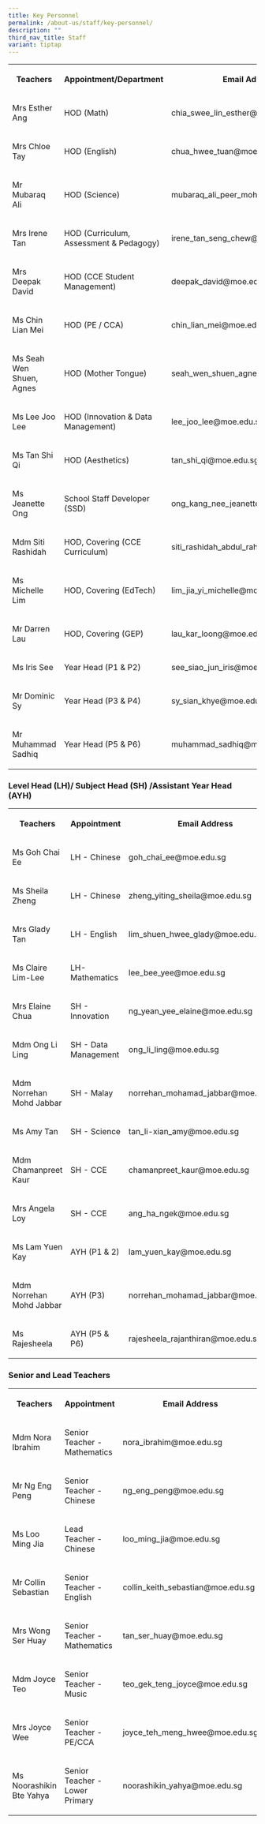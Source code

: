 ```yaml
---
title: Key Personnel
permalink: /about-us/staff/key-personnel/
description: ""
third_nav_title: Staff
variant: tiptap
---
```

<table style="minWidth: 75px">
<colgroup>
<col>
<col>
<col>
</colgroup>
<tbody>
<tr>
<th rowspan="1" colspan="1">
<p>Teachers</p>
</th>
<th rowspan="1" colspan="1">
<p>Appointment/Department</p>
</th>
<th rowspan="1" colspan="1">
<p>Email Address</p>
</th>
</tr>
<tr>
<td rowspan="1" colspan="1">
<p>Mrs Esther Ang</p>
</td>
<td rowspan="1" colspan="1">
<p>HOD (Math)</p>
</td>
<td rowspan="1" colspan="1">
<p>chia_swee_lin_esther@moe.edu.sg</p>
</td>
</tr>
<tr>
<td rowspan="1" colspan="1">
<p>Mrs Chloe Tay</p>
</td>
<td rowspan="1" colspan="1">
<p>HOD (English)</p>
</td>
<td rowspan="1" colspan="1">
<p>chua_hwee_tuan@moe.edu.sg</p>
</td>
</tr>
<tr>
<td rowspan="1" colspan="1">
<p>Mr Mubaraq Ali</p>
</td>
<td rowspan="1" colspan="1">
<p>HOD (Science)</p>
</td>
<td rowspan="1" colspan="1">
<p>mubaraq_ali_peer_mohamed@moe.edu.sg</p>
</td>
</tr>
<tr>
<td rowspan="1" colspan="1">
<p>Mrs Irene Tan</p>
</td>
<td rowspan="1" colspan="1">
<p>HOD (Curriculum, Assessment &amp; Pedagogy)</p>
</td>
<td rowspan="1" colspan="1">
<p>irene_tan_seng_chew@moe.edu.sg</p>
</td>
</tr>
<tr>
<td rowspan="1" colspan="1">
<p>Mrs Deepak David</p>
</td>
<td rowspan="1" colspan="1">
<p>HOD (CCE Student Management)</p>
</td>
<td rowspan="1" colspan="1">
<p>deepak_david@moe.edu.sg</p>
</td>
</tr>
<tr>
<td rowspan="1" colspan="1">
<p>Ms Chin Lian Mei</p>
</td>
<td rowspan="1" colspan="1">
<p>HOD (PE / CCA)</p>
</td>
<td rowspan="1" colspan="1">
<p>chin_lian_mei@moe.edu.sg</p>
</td>
</tr>
<tr>
<td rowspan="1" colspan="1">
<p>Ms Seah Wen Shuen, Agnes</p>
</td>
<td rowspan="1" colspan="1">
<p>HOD (Mother Tongue)</p>
</td>
<td rowspan="1" colspan="1">
<p>seah_wen_shuen_agnes@moe.edu.sg</p>
</td>
</tr>
<tr>
<td rowspan="1" colspan="1">
<p>Ms Lee Joo Lee</p>
</td>
<td rowspan="1" colspan="1">
<p>HOD (Innovation &amp; Data Management)</p>
</td>
<td rowspan="1" colspan="1">
<p>lee_joo_lee@moe.edu.sg</p>
</td>
</tr>
<tr>
<td rowspan="1" colspan="1">
<p>Ms Tan Shi Qi</p>
</td>
<td rowspan="1" colspan="1">
<p>HOD (Aesthetics)</p>
</td>
<td rowspan="1" colspan="1">
<p>tan_shi_qi@moe.edu.sg</p>
</td>
</tr>
<tr>
<td rowspan="1" colspan="1">
<p>Ms Jeanette Ong</p>
</td>
<td rowspan="1" colspan="1">
<p>School Staff Developer (SSD)</p>
</td>
<td rowspan="1" colspan="1">
<p>ong_kang_nee_jeanette@moe.edu.sg</p>
</td>
</tr>
<tr>
<td rowspan="1" colspan="1">
<p>Mdm Siti Rashidah</p>
</td>
<td rowspan="1" colspan="1">
<p>HOD, Covering (CCE Curriculum)</p>
</td>
<td rowspan="1" colspan="1">
<p>siti_rashidah_abdul_rahi@moe.edu.sg</p>
</td>
</tr>
<tr>
<td rowspan="1" colspan="1">
<p>Ms Michelle Lim</p>
</td>
<td rowspan="1" colspan="1">
<p>HOD, Covering (EdTech)</p>
</td>
<td rowspan="1" colspan="1">
<p>lim_jia_yi_michelle@moe.edu.sg</p>
</td>
</tr>
<tr>
<td rowspan="1" colspan="1">
<p>Mr Darren Lau</p>
</td>
<td rowspan="1" colspan="1">
<p>HOD, Covering (GEP)</p>
</td>
<td rowspan="1" colspan="1">
<p>lau_kar_loong@moe.edu.sg</p>
</td>
</tr>
<tr>
<td rowspan="1" colspan="1">
<p>Ms Iris See</p>
</td>
<td rowspan="1" colspan="1">
<p>Year Head (P1 &amp; P2)</p>
</td>
<td rowspan="1" colspan="1">
<p>see_siao_jun_iris@moe.edu.sg</p>
</td>
</tr>
<tr>
<td rowspan="1" colspan="1">
<p>Mr Dominic Sy</p>
</td>
<td rowspan="1" colspan="1">
<p>Year Head (P3 &amp; P4)</p>
</td>
<td rowspan="1" colspan="1">
<p>sy_sian_khye@moe.edu.sg</p>
</td>
</tr>
<tr>
<td rowspan="1" colspan="1">
<p>Mr Muhammad Sadhiq</p>
</td>
<td rowspan="1" colspan="1">
<p>Year Head (P5 &amp; P6)</p>
</td>
<td rowspan="1" colspan="1">
<p>muhammad_sadhiq@moe.edu.sg
<br>
</p>
</td>
</tr>
</tbody>
</table>
<h3>Level Head (LH)/ Subject Head (SH) /Assistant Year Head (AYH)</h3>
<table style="minWidth: 75px">
<colgroup>
<col>
<col>
<col>
</colgroup>
<tbody>
<tr>
<th rowspan="1" colspan="1">
<p>Teachers</p>
</th>
<th rowspan="1" colspan="1">
<p>Appointment</p>
</th>
<th rowspan="1" colspan="1">
<p>Email Address</p>
</th>
</tr>
<tr>
<td rowspan="1" colspan="1">
<p>Ms Goh Chai Ee</p>
</td>
<td rowspan="1" colspan="1">
<p>LH - Chinese</p>
</td>
<td rowspan="1" colspan="1">
<p>goh_chai_ee@moe.edu.sg</p>
</td>
</tr>
<tr>
<td rowspan="1" colspan="1">
<p>Ms Sheila Zheng</p>
</td>
<td rowspan="1" colspan="1">
<p>LH - Chinese</p>
</td>
<td rowspan="1" colspan="1">
<p>zheng_yiting_sheila@moe.edu.sg</p>
</td>
</tr>
<tr>
<td rowspan="1" colspan="1">
<p>Mrs Glady Tan</p>
</td>
<td rowspan="1" colspan="1">
<p>LH - English</p>
</td>
<td rowspan="1" colspan="1">
<p>lim_shuen_hwee_glady@moe.edu.sg</p>
</td>
</tr>
<tr>
<td rowspan="1" colspan="1">
<p>Ms Claire Lim-Lee</p>
</td>
<td rowspan="1" colspan="1">
<p>LH-Mathematics</p>
</td>
<td rowspan="1" colspan="1">
<p>lee_bee_yee@moe.edu.sg</p>
</td>
</tr>
<tr>
<td rowspan="1" colspan="1">
<p>Mrs Elaine Chua</p>
</td>
<td rowspan="1" colspan="1">
<p>SH - Innovation</p>
</td>
<td rowspan="1" colspan="1">
<p>ng_yean_yee_elaine@moe.edu.sg</p>
</td>
</tr>
<tr>
<td rowspan="1" colspan="1">
<p>Mdm Ong Li Ling</p>
</td>
<td rowspan="1" colspan="1">
<p>SH - Data Management</p>
</td>
<td rowspan="1" colspan="1">
<p>ong_li_ling@moe.edu.sg</p>
</td>
</tr>
<tr>
<td rowspan="1" colspan="1">
<p>Mdm Norrehan Mohd Jabbar</p>
</td>
<td rowspan="1" colspan="1">
<p>SH - Malay</p>
</td>
<td rowspan="1" colspan="1">
<p>norrehan_mohamad_jabbar@moe.edu.sg</p>
</td>
</tr>
<tr>
<td rowspan="1" colspan="1">
<p>Ms Amy Tan</p>
</td>
<td rowspan="1" colspan="1">
<p>SH - Science</p>
</td>
<td rowspan="1" colspan="1">
<p>tan_li-xian_amy@moe.edu.sg</p>
</td>
</tr>
<tr>
<td rowspan="1" colspan="1">
<p>Mdm Chamanpreet Kaur</p>
</td>
<td rowspan="1" colspan="1">
<p>SH - CCE</p>
</td>
<td rowspan="1" colspan="1">
<p>chamanpreet_kaur@moe.edu.sg</p>
</td>
</tr>
<tr>
<td rowspan="1" colspan="1">
<p>Mrs Angela Loy</p>
</td>
<td rowspan="1" colspan="1">
<p>SH - CCE</p>
</td>
<td rowspan="1" colspan="1">
<p>ang_ha_ngek@moe.edu.sg</p>
</td>
</tr>
<tr>
<td rowspan="1" colspan="1">
<p>Ms Lam Yuen Kay</p>
</td>
<td rowspan="1" colspan="1">
<p>AYH (P1 &amp; 2)</p>
</td>
<td rowspan="1" colspan="1">
<p>lam_yuen_kay@moe.edu.sg</p>
</td>
</tr>
<tr>
<td rowspan="1" colspan="1">
<p>Mdm Norrehan Mohd Jabbar</p>
</td>
<td rowspan="1" colspan="1">
<p>AYH (P3)</p>
</td>
<td rowspan="1" colspan="1">
<p></p>
<p>norrehan_mohamad_jabbar@moe.edu.sg</p>
</td>
</tr>
<tr>
<td rowspan="1" colspan="1">
<p>Ms Rajesheela</p>
</td>
<td rowspan="1" colspan="1">
<p>AYH (P5 &amp; P6)</p>
</td>
<td rowspan="1" colspan="1">
<p>rajesheela_rajanthiran@moe.edu.sg</p>
</td>
</tr>
</tbody>
</table>
<h3>Senior and Lead Teachers</h3>
<table style="minWidth: 75px">
<colgroup>
<col>
<col>
<col>
</colgroup>
<tbody>
<tr>
<th rowspan="1" colspan="1">
<p>Teachers</p>
</th>
<th rowspan="1" colspan="1">
<p>Appointment</p>
</th>
<th rowspan="1" colspan="1">
<p>Email Address</p>
</th>
</tr>
<tr>
<td rowspan="1" colspan="1">
<p>Mdm Nora Ibrahim</p>
</td>
<td rowspan="1" colspan="1">
<p>Senior Teacher - Mathematics</p>
</td>
<td rowspan="1" colspan="1">
<p>nora_ibrahim@moe.edu.sg</p>
</td>
</tr>
<tr>
<td rowspan="1" colspan="1">
<p>Mr Ng Eng Peng</p>
</td>
<td rowspan="1" colspan="1">
<p>Senior Teacher - Chinese</p>
</td>
<td rowspan="1" colspan="1">
<p>ng_eng_peng@moe.edu.sg</p>
</td>
</tr>
<tr>
<td rowspan="1" colspan="1">
<p>Ms Loo Ming Jia</p>
</td>
<td rowspan="1" colspan="1">
<p>Lead Teacher - Chinese</p>
</td>
<td rowspan="1" colspan="1">
<p>loo_ming_jia@moe.edu.sg</p>
</td>
</tr>
<tr>
<td rowspan="1" colspan="1">
<p>Mr Collin Sebastian</p>
</td>
<td rowspan="1" colspan="1">
<p>Senior Teacher - English</p>
</td>
<td rowspan="1" colspan="1">
<p>collin_keith_sebastian@moe.edu.sg</p>
</td>
</tr>
<tr>
<td rowspan="1" colspan="1">
<p>Mrs Wong Ser Huay</p>
</td>
<td rowspan="1" colspan="1">
<p>Senior Teacher - Mathematics</p>
</td>
<td rowspan="1" colspan="1">
<p>tan_ser_huay@moe.edu.sg</p>
</td>
</tr>
<tr>
<td rowspan="1" colspan="1">
<p>Mdm Joyce Teo</p>
</td>
<td rowspan="1" colspan="1">
<p>Senior Teacher - Music</p>
</td>
<td rowspan="1" colspan="1">
<p>teo_gek_teng_joyce@moe.edu.sg</p>
</td>
</tr>
<tr>
<td rowspan="1" colspan="1">
<p>Mrs Joyce Wee</p>
</td>
<td rowspan="1" colspan="1">
<p>Senior Teacher - PE/CCA</p>
</td>
<td rowspan="1" colspan="1">
<p>joyce_teh_meng_hwee@moe.edu.sg
<br>
</p>
</td>
</tr>
<tr>
<td rowspan="1" colspan="1">
<p>Ms Noorashikin Bte Yahya</p>
</td>
<td rowspan="1" colspan="1">
<p>Senior Teacher - Lower Primary</p>
</td>
<td rowspan="1" colspan="1">
<p>noorashikin_yahya@moe.edu.sg</p>
</td>
</tr>
</tbody>
</table>
<p></p>